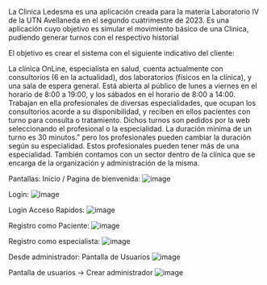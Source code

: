 La Clinica Ledesma es una aplicación creada para la materia Laboratorio IV de la UTN Avellaneda en el segundo cuatrimestre de 2023.
Es una aplicación cuyo objetivo es simular el movimiento básico de una Clinica, pudiendo generar turnos con el respectivo historial

El objetivo es crear el sistema con el siguiente indicativo del cliente:

La clínica OnLine, especialista en salud, cuenta actualmente con consultorios (6 en la actualidad),
dos laboratorios (físicos en la clínica), y una sala de espera general. Está abierta al público de lunes a
viernes en el horario de 8:00 a 19:00, y los sábados en el horario de 8:00 a 14:00.
Trabajan en ella profesionales de diversas especialidades, que ocupan los consultorios acorde a su
disponibilidad, y reciben en ellos pacientes con turno para consulta o tratamiento. Dichos turnos son
pedidos por la web seleccionando el profesional o la especialidad. La duración mínima de un turno es
30 minutos.” pero los profesionales pueden cambiar la duración según su especialidad. Estos
profesionales pueden tener más de una especialidad.
También contamos con un sector dentro de la clínica que se encarga de la organización y
administración de la misma.

Pantallas:
Inicio / Pagina de bienvenida:
![image](https://github.com/LeoLedesma/TP2LaboIV2C/assets/86857633/d3180501-c870-4df6-bf4f-c9a36416dee5)

Login:
![image](https://github.com/LeoLedesma/TP2LaboIV2C/assets/86857633/af50ba28-aab7-4e97-b7f0-c294c073137b)

Login Acceso Rapidos:
![image](https://github.com/LeoLedesma/TP2LaboIV2C/assets/86857633/23fb271d-3f86-4a62-a296-70f08ee5944b)

Registro como Paciente:
![image](https://github.com/LeoLedesma/TP2LaboIV2C/assets/86857633/546f501f-b37e-4e39-88da-ed56b665b86f)

Registro como especialista:
![image](https://github.com/LeoLedesma/TP2LaboIV2C/assets/86857633/19149f20-bb70-486c-ad82-3392f6bf67dd)


Desde administrador:
  Pantalla de Usuarios
  ![image](https://github.com/LeoLedesma/TP2LaboIV2C/assets/86857633/cb470ccc-62ab-495f-8b29-cdb77f080abf)
  
  Pantalla de usuarios -> Crear administrador
  ![image](https://github.com/LeoLedesma/TP2LaboIV2C/assets/86857633/a3176969-7955-4017-bafa-6e6fd09e860e)



